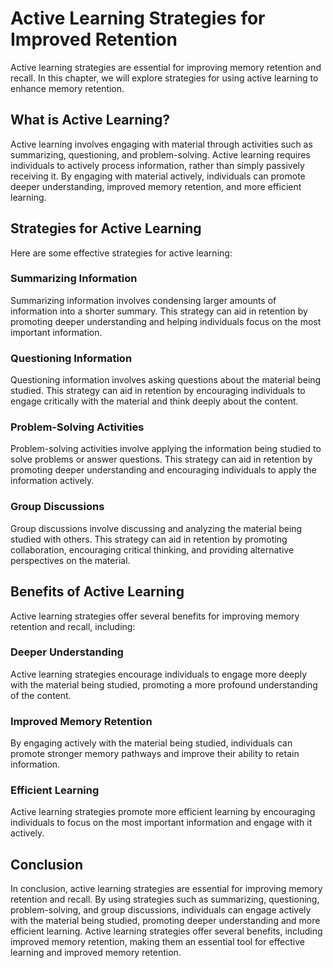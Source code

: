 Active Learning Strategies for Improved Retention
===========================================================================================================

Active learning strategies are essential for improving memory retention and recall. In this chapter, we will explore strategies for using active learning to enhance memory retention.

What is Active Learning?
------------------------

Active learning involves engaging with material through activities such as summarizing, questioning, and problem-solving. Active learning requires individuals to actively process information, rather than simply passively receiving it. By engaging with material actively, individuals can promote deeper understanding, improved memory retention, and more efficient learning.

Strategies for Active Learning
------------------------------

Here are some effective strategies for active learning:

### Summarizing Information

Summarizing information involves condensing larger amounts of information into a shorter summary. This strategy can aid in retention by promoting deeper understanding and helping individuals focus on the most important information.

### Questioning Information

Questioning information involves asking questions about the material being studied. This strategy can aid in retention by encouraging individuals to engage critically with the material and think deeply about the content.

### Problem-Solving Activities

Problem-solving activities involve applying the information being studied to solve problems or answer questions. This strategy can aid in retention by promoting deeper understanding and encouraging individuals to apply the information actively.

### Group Discussions

Group discussions involve discussing and analyzing the material being studied with others. This strategy can aid in retention by promoting collaboration, encouraging critical thinking, and providing alternative perspectives on the material.

Benefits of Active Learning
---------------------------

Active learning strategies offer several benefits for improving memory retention and recall, including:

### Deeper Understanding

Active learning strategies encourage individuals to engage more deeply with the material being studied, promoting a more profound understanding of the content.

### Improved Memory Retention

By engaging actively with the material being studied, individuals can promote stronger memory pathways and improve their ability to retain information.

### Efficient Learning

Active learning strategies promote more efficient learning by encouraging individuals to focus on the most important information and engage with it actively.

Conclusion
----------

In conclusion, active learning strategies are essential for improving memory retention and recall. By using strategies such as summarizing, questioning, problem-solving, and group discussions, individuals can engage actively with the material being studied, promoting deeper understanding and more efficient learning. Active learning strategies offer several benefits, including improved memory retention, making them an essential tool for effective learning and improved memory retention.
